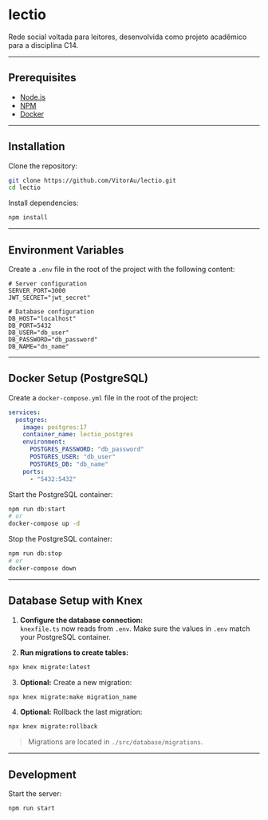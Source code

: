 # lectio

Rede social voltada para leitores, desenvolvida como projeto acadêmico para a disciplina C14.

---

## Prerequisites

- [Node.js](https://nodejs.org/)
- [NPM](https://www.npmjs.com/)
- [Docker](https://www.docker.com/)

---

## Installation

Clone the repository:

```bash
git clone https://github.com/VitorAu/lectio.git
cd lectio
```

Install dependencies:

```bash
npm install
```

---

## Environment Variables

Create a `.env` file in the root of the project with the following content:

```env
# Server configuration
SERVER_PORT=3000
JWT_SECRET="jwt_secret"

# Database configuration
DB_HOST="localhost"
DB_PORT=5432
DB_USER="db_user"
DB_PASSWORD="db_password"
DB_NAME="dn_name"
```

---

## Docker Setup (PostgreSQL)

Create a `docker-compose.yml` file in the root of the project:

```yaml
services:
  postgres:
    image: postgres:17
    container_name: lectio_postgres
    environment:
      POSTGRES_PASSWORD: "db_password"
      POSTGRES_USER: "db_user"
      POSTGRES_DB: "db_name"
    ports:
      - "5432:5432"
```

Start the PostgreSQL container:

```bash
npm run db:start
# or
docker-compose up -d
```

Stop the PostgreSQL container:

```bash
npm run db:stop
# or
docker-compose down
```

---

## Database Setup with Knex

1. **Configure the database connection:**\
   `knexfile.ts` now reads from `.env`. Make sure the values in `.env` match your PostgreSQL container.

2. **Run migrations to create tables:**

```bash
npx knex migrate:latest
```

3. **Optional:** Create a new migration:

```bash
npx knex migrate:make migration_name
```

4. **Optional:** Rollback the last migration:

```bash
npx knex migrate:rollback
```

> Migrations are located in `./src/database/migrations`.

---

## Development

Start the server:

```bash
npm run start
```

